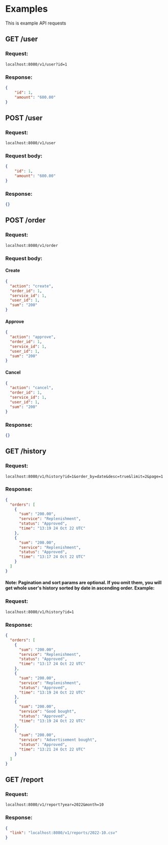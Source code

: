 # Examples
This is example API requests
## GET /user
### Request:
```localhost:8080/v1/user?id=1```

### Response:
```json
{
    "id": 1,
    "amount": "600.00"
}
```

## POST /user

### Request:
```localhost:8080/v1/user```

### Request body:
```json
{
    "id": 1,
    "amount": "600.00"
}
```

### Response:
```json
{}
```

## POST /order

### Request:
```localhost:8080/v1/order```

### Request body:

#### Create
```json
{
  "action": "create",
  "order_id": 1,
  "service_id": 1,
  "user_id": 1,
  "sum": "200"
}
```
#### Approve
```json
{
  "action": "approve",
  "order_id": 1,
  "service_id": 1,
  "user_id": 1,
  "sum": "200"
}
```
#### Cancel
```json
{
  "action": "cancel",
  "order_id": 1,
  "service_id": 1,
  "user_id": 1,
  "sum": "200"
}
```

### Response:
```json
{}
```
## GET /history

### Request:
```localhost:8080/v1/history?id=1&order_by=date&desc=true&limit=2&page=1```

### Response:
```json
{
  "orders": [
    {
      "sum": "200.00",
      "service": "Replenishment",
      "status": "Approved",
      "time": "13:19 24 Oct 22 UTC"
    },
    {
      "sum": "200.00",
      "service": "Replenishment",
      "status": "Approved",
      "time": "13:17 24 Oct 22 UTC"
    }
  ]
}
```

#### Note: Pagination and sort params are optional. If you omit them, you will get whole user's history sorted by date in ascending order. Example:

### Request:
```localhost:8080/v1/history?id=1```

### Response:
```json
{
  "orders": [
    {
      "sum": "200.00",
      "service": "Replenishment",
      "status": "Approved",
      "time": "13:17 24 Oct 22 UTC"
    },
    {
      "sum": "200.00",
      "service": "Replenishment",
      "status": "Approved",
      "time": "13:19 24 Oct 22 UTC"
    },
    {
      "sum": "200.00",
      "service": "Good bought",
      "status": "Approved",
      "time": "13:19 24 Oct 22 UTC"
    },
    {
      "sum": "200.00",
      "service": "Advertisement bought",
      "status": "Approved",
      "time": "13:21 24 Oct 22 UTC"
    }
  ]
}
```

## GET /report

### Request:
```localhost:8080/v1/report?year=2022&month=10```

### Response:
```json
{
  "link": "localhost:8080/v1/reports/2022-10.csv"
}
```